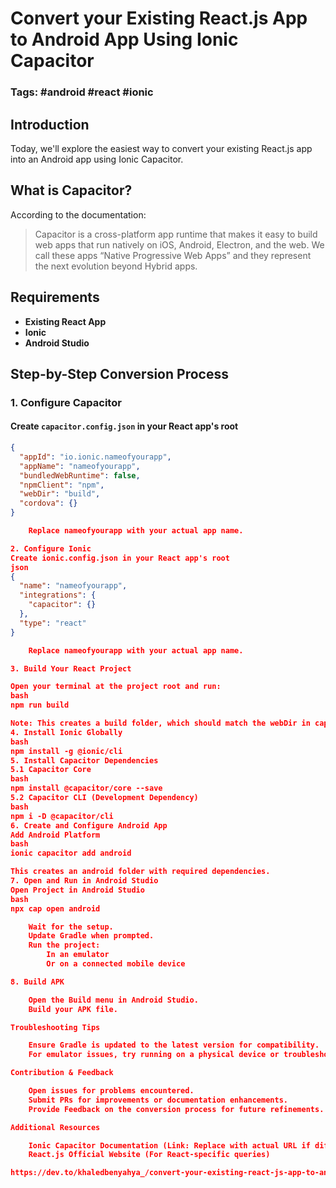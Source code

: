 # Convert your Existing React.js App to Android App Using Ionic Capacitor
### Tags: #android #react #ionic

## Introduction
Today, we'll explore the easiest way to convert your existing React.js app into an Android app using Ionic Capacitor.

## What is Capacitor?
According to the documentation:
> Capacitor is a cross-platform app runtime that makes it easy to build web apps that run natively on iOS, Android, Electron, and the web. We call these apps “Native Progressive Web Apps” and they represent the next evolution beyond Hybrid apps.

## Requirements
* **Existing React App**
* **Ionic**
* **Android Studio**

## Step-by-Step Conversion Process
### 1. **Configure Capacitor**
#### Create `capacitor.config.json` in your React app's root
```json
{
  "appId": "io.ionic.nameofyourapp",
  "appName": "nameofyourapp",
  "bundledWebRuntime": false,
  "npmClient": "npm",
  "webDir": "build",
  "cordova": {}
}

    Replace nameofyourapp with your actual app name.

2. Configure Ionic
Create ionic.config.json in your React app's root
json
{
  "name": "nameofyourapp",
  "integrations": {
    "capacitor": {}
  },
  "type": "react"
}

    Replace nameofyourapp with your actual app name.

3. Build Your React Project

Open your terminal at the project root and run:
bash
npm run build

Note: This creates a build folder, which should match the webDir in capacitor.config.json.
4. Install Ionic Globally
bash
npm install -g @ionic/cli
5. Install Capacitor Dependencies
5.1 Capacitor Core
bash
npm install @capacitor/core --save
5.2 Capacitor CLI (Development Dependency)
bash
npm i -D @capacitor/cli
6. Create and Configure Android App
Add Android Platform
bash
ionic capacitor add android

This creates an android folder with required dependencies.
7. Open and Run in Android Studio
Open Project in Android Studio
bash
npx cap open android

    Wait for the setup.
    Update Gradle when prompted.
    Run the project:
        In an emulator
        Or on a connected mobile device

8. Build APK

    Open the Build menu in Android Studio.
    Build your APK file.

Troubleshooting Tips

    Ensure Gradle is updated to the latest version for compatibility.
    For emulator issues, try running on a physical device or troubleshooting the emulator's configuration.

Contribution & Feedback

    Open issues for problems encountered.
    Submit PRs for improvements or documentation enhancements.
    Provide Feedback on the conversion process for future refinements.

Additional Resources

    Ionic Capacitor Documentation (Link: Replace with actual URL if different)
    React.js Official Website (For React-specific queries)

https://dev.to/khaledbenyahya_/convert-your-existing-react-js-app-to-android-app-using-the-ionic-capacitor-4g61